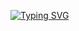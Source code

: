 [![Typing SVG](https://readme-typing-svg.herokuapp.com?size=28&duration=3000&color=8957e5&vCenter=true&lines=CS+Student+Swift+Enjoyer)](https://git.io/typing-svg)

